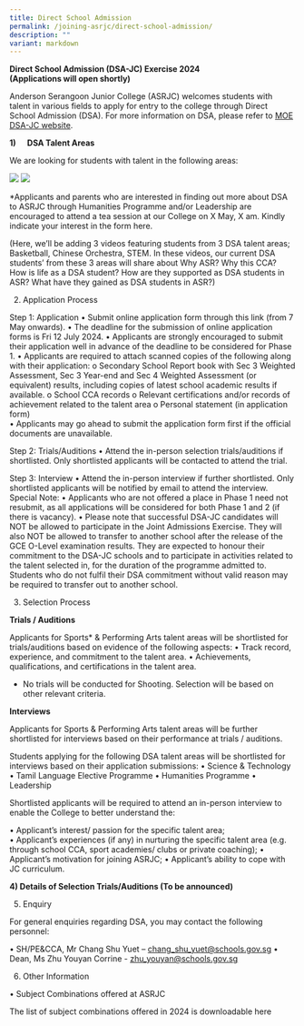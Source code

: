 ```yaml
---
title: Direct School Admission
permalink: /joining-asrjc/direct-school-admission/
description: ""
variant: markdown
---
```

**Direct School Admission (DSA-JC) Exercise 2024  
(Applications will open shortly)**

Anderson Serangoon Junior College (ASRJC) welcomes students with talent in various fields to apply for entry to the college through Direct School Admission (DSA). For more information on DSA, please refer to [MOE DSA-JC website](about:blank).

**1)**     **DSA Talent Areas**

We are looking for students with talent in the following areas:

![](/images/d1.png)
![](/images/d2.png)

   *Applicants and parents who are interested in finding out more about DSA to ASRJC through Humanities Programme and/or Leadership are encouraged to attend a tea session at our College on X May, X am. Kindly indicate your interest in the form here.
	 
(Here, we’ll be adding 3 videos featuring students from 3 DSA talent areas; Basketball, Chinese Orchestra, STEM. In these videos, our current DSA students’ from these 3 areas will share about Why ASR? Why this CCA? How is life as a DSA student? How are they supported as DSA students in ASR? What have they gained as DSA students in ASR?)

2)	Application Process 

Step 1: Application	•	Submit online application form through this link (from 7 May onwards).
•	The deadline for the submission of online application forms is Fri 12 July 2024. 
•	Applicants are strongly encouraged to submit their application well in advance of the deadline to be considered for Phase 1.
•	Applicants are required to attach scanned copies of the following along with their application:
o	Secondary School Report book with Sec 3 Weighted Assessment, Sec 3 Year-end and Sec 4 Weighted Assessment (or equivalent) results, including copies of latest school academic results if available. 
o	School CCA records
o	Relevant certifications and/or records of achievement related to the talent area
o	Personal statement (in application form)   
•	Applicants may go ahead to submit the application form first if the official documents are unavailable.

Step 2:
Trials/Auditions	•	Attend the in-person selection trials/auditions if shortlisted. Only shortlisted applicants will be contacted to attend the trial. 

Step 3:
Interview	•	Attend the in-person interview if further shortlisted. Only shortlisted applicants will be notified by email to attend the interview. 
Special Note:	•	Applicants who are not offered a place in Phase 1 need not resubmit, as all applications will be considered for both Phase 1 and 2 (if there is vacancy).
•	Please note that successful DSA-JC candidates will NOT be allowed to participate in the Joint Admissions Exercise. They will also NOT be allowed to transfer to another school after the release of the GCE O-Level examination results. They are expected to honour their commitment to the DSA-JC schools and to participate in activities related to the talent selected in, for the duration of the programme admitted to. Students who do not fulfil their DSA commitment without valid reason may be required to transfer out to another school.

3)	Selection Process   

**Trials / Auditions**

Applicants for Sports* & Performing Arts talent areas will be shortlisted for trials/auditions based on evidence of the following aspects:
•	Track record, experience, and commitment to the talent area.
•	Achievements, qualifications, and certifications in the talent area.

* No trials will be conducted for Shooting. Selection will be based on other relevant criteria. 

**Interviews**

Applicants for Sports & Performing Arts talent areas will be further shortlisted for interviews based on their performance at trials / auditions.

Students applying for the following DSA talent areas will be shortlisted for interviews based on their application submissions:
•	Science & Technology
•	Tamil Language Elective Programme
•	Humanities Programme
•	Leadership

Shortlisted applicants will be required to attend an in-person interview to enable the College to better understand the: 

•	Applicant’s interest/ passion for the specific talent area;  
•	Applicant’s experiences (if any) in nurturing the specific talent area (e.g. through school CCA, sport academies/ clubs or private coaching); 
•	Applicant’s motivation for joining ASRJC;
•	Applicant’s ability to cope with JC curriculum.


**4)	Details of Selection Trials/Auditions (To be announced)**

5)	Enquiry

For general enquiries regarding DSA, you may contact the following personnel:

•	SH/PE&CCA, Mr Chang Shu Yuet – chang_shu_yuet@schools.gov.sg 
•	Dean, Ms Zhu Youyan Corrine - zhu_youyan@schools.gov.sg


6)   Other Information

•	Subject Combinations offered at ASRJC

The list of subject combinations offered in 2024 is downloadable here
